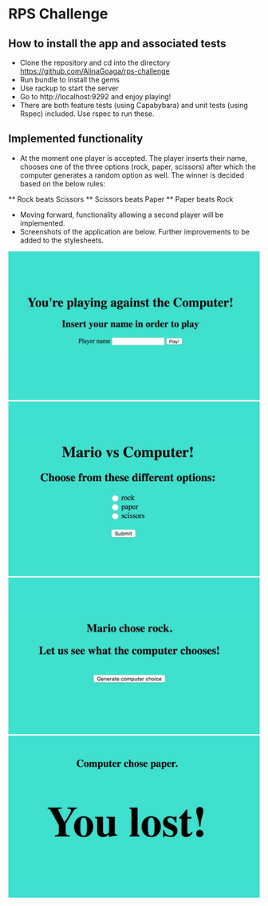 # RPS Challenge

How to install the app and associated tests
-------

* Clone the repository and cd into the directory https://github.com/AlinaGoaga/rps-challenge
* Run bundle to install the gems
* Use rackup to start the server 
* Go to http://localhost:9292 and enjoy playing!
* There are both feature tests (using Capabybara) and unit tests (using Rspec) included. Use rspec to run these. 

Implemented functionality 
-------
* At the moment one player is accepted. The player inserts their name, chooses one of the three options (rock, paper, scissors) after which the computer generates a random option as well. The winner is decided based on the below rules:

** Rock beats Scissors
** Scissors beats Paper
** Paper beats Rock

* Moving forward, functionality allowing a second player will be implemented. 
* Screenshots of the application are below. Further improvements to be added to the stylesheets.

![Image-of-application](https://github.com/AlinaGoaga/rps-challenge/blob/master/stylesheets/app_pic_1.jpeg)
![Image-of-application](https://github.com/AlinaGoaga/rps-challenge/blob/master/stylesheets/app_pic_2.jpeg)
![Image-of-application](https://github.com/AlinaGoaga/rps-challenge/blob/master/stylesheets/app_pic_3.jpeg)
![Image-of-application](https://github.com/AlinaGoaga/rps-challenge/blob/master/stylesheets/app_pic_4.jpeg)

